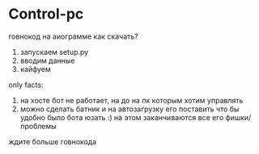 # Control-pc
говнокод на аиограмме
 как скачать?
 1) запускаем setup.py
 2) вводим данные
 3) кайфуем
 
 only facts:
 1) на хосте бот не работает, на до на пк которым хотим управлять
 2) можно сделать батник и на автозагрузку его поставить что бы удобно было бота юзать :)
 на этом заканчиваются все его фишки/проблемы
 
 ждите больше говнокода
